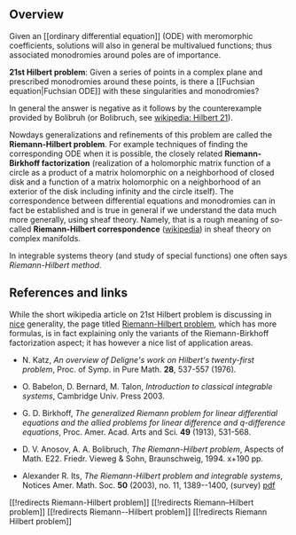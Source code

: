 ## Overview

Given an [[ordinary differential equation]] (ODE) with meromorphic coefficients, solutions will also in general be multivalued functions; thus associated monodromies around poles are of importance. 

**21st Hilbert problem**: Given a series of points in a complex plane and prescribed monodromies around these points, is there a [[Fuchsian equation|Fuchsian ODE]] with these singularities and monodromies? 

In general the answer is negative as it follows by the counterexample provided by Bolibruh (or Bolibruch, see [wikipedia: Hilbert 21](http://en.wikipedia.org/wiki/Hilbert%27s_twenty-first_problem)).

Nowdays generalizations and refinements of this problem are called the **Riemann-Hilbert problem**. For example techniques of finding the corresponding ODE when it is possible, the closely related **Riemann-Birkhoff factorization** (realization of a holomorphic matrix function of a circle as a product of a matrix holomorphic on a neighborhood of closed disk and a function of a matrix holomorphic on a neighborhood of an exterior of the disk including infinity and the circle itself). The correspondence between differential equations and monodromies can in fact be established and is true in general if we understand the data much more generally, using sheaf theory. Namely, that is a rough meaning of so-called **Riemann-Hilbert correspondence** ([wikipedia](http://en.wikipedia.org/wiki/Riemann%E2%80%93Hilbert_correspondence)) in sheaf theory on complex manifolds.

In integrable systems theory (and study of special functions) one often says *Riemann-Hilbert method*.

## References and links

While the short wikipedia article on 21st Hilbert problem is discussing in [nice](http://en.wikipedia.org/wiki/Hilbert%27s_twenty-first_problem) generality, the page titled [Riemann-Hilbert problem](http://en.wikipedia.org/wiki/Riemann%E2%80%93Hilbert_problem), which has more formulas, is in fact explaining only the variants of the Riemann-Birkhoff factorization aspect; it has however a nice list of application areas. 

* N. Katz, _An overview of Deligne's work on Hilbert's twenty-first problem_, Proc. of Symp. in Pure Math. __28__, 537-557 (1976).

* O. Babelon, D. Bernard, M. Talon, _Introduction to classical integrable systems_, Cambridge Univ. Press 2003.

* G. D. Birkhoff, _The generalized Riemann problem for linear differential equations and the allied problems for linear difference and q-difference equations_, Proc. Amer. Acad. Arts and Sci. __49__ (1913), 531-568.

* D. V. Anosov, A. A. Bolibruch, _The Riemann-Hilbert problem_, Aspects of Math. E22. Friedr. Vieweg & Sohn, Braunschweig, 1994. x+190 pp.

* Alexander R. Its, _The Riemann-Hilbert problem and integrable systems_,   Notices Amer. Math. Soc.  __50__  (2003),  no. 11, 1389--1400, (survey) [pdf](http://www.ams.org/notices/200311/fea-its.pdf)

[[!redirects Riemann-Hilbert problem]]
[[!redirects Riemann–Hilbert problem]]
[[!redirects Riemann--Hilbert problem]]
[[!redirects Riemann Hilbert problem]]
